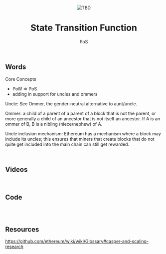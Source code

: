 <div align="center">
    <p align="center">
        <img src="TBD" alt="TBD">  
    </p>
    <h1 align="center">
        State Transition Function
    </h1>
    <p align="center">
        PoS
    </p>
</div>
<br>

## Words

Core Concepts
- PoW => PoS
- adding in support for uncles and ommers

Uncle: See Ommer, the gender-neutral alternative to aunt/uncle.

Ommer: a child of a parent of a parent of a block that is not the parent, or more generally a child of an ancestor that is not itself an ancestor. If A is an ommer of B, B is a nibling (niece/nephew) of A.

Uncle inclusion mechanism: Ethereum has a mechanism where a block may include its uncles; this ensures that miners that create blocks that do not quite get included into the main chain can still get rewarded.

<br>

## Videos


<br>

## Code

```rust

```

<br>

## Resources

https://github.com/ethereum/wiki/wiki/Glossary#casper-and-scaling-research

<br>
